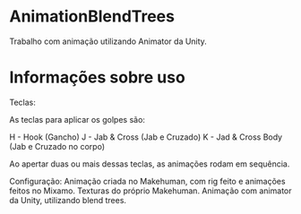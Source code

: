 # AnimationBlendTrees
Trabalho com animação utilizando Animator da Unity.

# Informações sobre uso
Teclas:

As teclas para aplicar os golpes são:

H - Hook (Gancho)
J - Jab & Cross (Jab e Cruzado)
K - Jad & Cross Body (Jab e Cruzado no corpo)

Ao apertar duas ou mais dessas teclas, as animações rodam em sequência.

Configuração:
Animação criada no Makehuman, com rig feito e animações feitos no Mixamo. Texturas do próprio Makehuman. Animação com animator da Unity, utilizando blend trees.